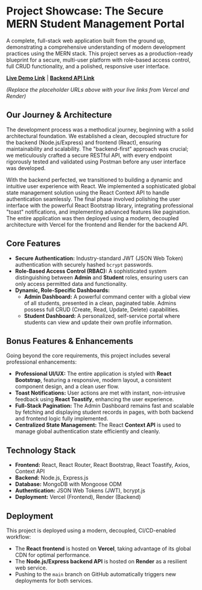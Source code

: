 # Project Showcase: The Secure MERN Student Management Portal

A complete, full-stack web application built from the ground up, demonstrating a comprehensive understanding of modern development practices using the MERN stack. This project serves as a production-ready blueprint for a secure, multi-user platform with role-based access control, full CRUD functionality, and a polished, responsive user interface.

**[Live Demo Link](https://www.google.com/search?q=https://mern-student-portal.vercel.app/login)** | **[Backend API Link](https://www.google.com/search?q=https://student-portal-api-kmpp.onrender.com/)**

_(Replace the placeholder URLs above with your live links from Vercel and Render)_

## Our Journey & Architecture

The development process was a methodical journey, beginning with a solid architectural foundation. We established a clean, decoupled structure for the backend (Node.js/Express) and frontend (React), ensuring maintainability and scalability. The "backend-first" approach was crucial; we meticulously crafted a secure RESTful API, with every endpoint rigorously tested and validated using Postman before any user interface was developed.

With the backend perfected, we transitioned to building a dynamic and intuitive user experience with React. We implemented a sophisticated global state management solution using the React Context API to handle authentication seamlessly. The final phase involved polishing the user interface with the powerful React Bootstrap library, integrating professional "toast" notifications, and implementing advanced features like pagination. The entire application was then deployed using a modern, decoupled architecture with Vercel for the frontend and Render for the backend API.

## Core Features

- **Secure Authentication:** Industry-standard JWT (JSON Web Token) authentication with securely hashed `bcrypt` passwords.
- **Role-Based Access Control (RBAC):** A sophisticated system distinguishing between **Admin** and **Student** roles, ensuring users can only access permitted data and functionality.
- **Dynamic, Role-Specific Dashboards:**
  - **Admin Dashboard:** A powerful command center with a global view of all students, presented in a clean, paginated table. Admins possess full CRUD (Create, Read, Update, Delete) capabilities.
  - **Student Dashboard:** A personalized, self-service portal where students can view and update their own profile information.

## Bonus Features & Enhancements

Going beyond the core requirements, this project includes several professional enhancements:

- **Professional UI/UX:** The entire application is styled with **React Bootstrap**, featuring a responsive, modern layout, a consistent component design, and a clean user flow.
- **Toast Notifications:** User actions are met with instant, non-intrusive feedback using **React Toastify**, enhancing the user experience.
- **Full-Stack Pagination:** The Admin Dashboard remains fast and scalable by fetching and displaying student records in pages, with both backend and frontend logic fully implemented.
- **Centralized State Management:** The React **Context API** is used to manage global authentication state efficiently and cleanly.

## Technology Stack

- **Frontend:** React, React Router, React Bootstrap, React Toastify, Axios, Context API
- **Backend:** Node.js, Express.js
- **Database:** MongoDB with Mongoose ODM
- **Authentication:** JSON Web Tokens (JWT), bcrypt.js
- **Deployment:** Vercel (Frontend), Render (Backend)

## Deployment

This project is deployed using a modern, decoupled, CI/CD-enabled workflow:

- The **React frontend** is hosted on **Vercel**, taking advantage of its global CDN for optimal performance.
- The **Node.js/Express backend API** is hosted on **Render** as a resilient web service.
- Pushing to the `main` branch on GitHub automatically triggers new deployments for both services.
